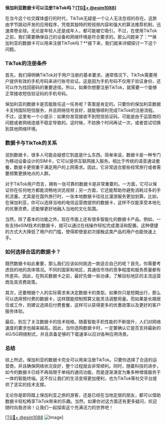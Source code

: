 **保加利亚数据卡可以注册TikTok吗？[[TG💪+ @esim1088](https://t.me/s/esim1088)]**

在当今这个社交媒体盛行的时代，TikTok无疑是一个让人无法忽视的存在。这款由字节跳动开发的应用程序，凭借其独特的短视频内容和强大的算法推荐机制，迅速席卷全球。无论是年轻人还是成年人，都可能被它吸引。不过，在使用TikTok之前，我们需要确保自己的设备和网络环境是符合要求的。那么问题来了：**保加利亚的数据卡可以用来注册TikTok吗？**接下来，我们就来详细探讨一下这个问题。

### TikTok的注册条件

首先，我们得明确TikTok对于用户注册的基本要求。通常情况下，TikTok需要用户提供有效的手机号码来进行账号验证。这是因为手机号码不仅用于验证身份，还可以作为找回密码的重要途径。所以，如果你想要注册TikTok，就需要一个能够正常接收短信验证码的手机号码。

保加利亚的数据卡是否能胜任这一任务呢？答案是肯定的。只要你的保加利亚数据卡支持国际短信服务，并且网络信号良好，就能够顺利完成TikTok的注册流程。不过，这里有一个小提示：如果你发现接收不到短信验证码，可能是由于运营商的问题或者网络连接不稳定导致的。这时候，不妨换个时间再试一次，或者尝试切换到其他网络环境。

### 数据卡与TikTok的关系

说到数据卡，很多人可能会疑惑它到底是什么东西。简单来说，数据卡是一种专门为移动设备设计的SIM卡，它可以提供互联网接入服务。相比于传统的语音通话套餐，数据卡更侧重于满足用户的上网需求。因此，它非常适合那些经常旅行或者需要频繁更换地点的人群。

对于TikTok用户而言，拥有一张可靠的数据卡是非常重要的。一方面，它可以保证你在任何地方都能流畅地浏览视频；另一方面，它还能帮助你避免消耗过多的手机流量。尤其是在国外旅行时，一张本地数据卡往往比漫游服务更加划算。比如，在保加利亚，你可以选择当地的电信运营商提供的数据卡，这样不仅能享受本地化的优惠资费，还能够更好地融入当地的文化氛围。

当然，除了基本的功能之外，现在市面上还有很多智能化的数据卡产品。例如，一些支持eSIM技术的数据卡，就可以通过在线操作轻松完成激活和配置。这种便捷的方式大大降低了用户的门槛，使得即使是初次接触这类产品的用户也能快速上手。

### 如何选择合适的数据卡？

既然数据卡如此重要，那么我们应该如何挑选一款适合自己的呢？首先，你需要考虑目的地的具体情况。不同的国家和地区，其通信市场的竞争程度和服务质量都有所差异。因此，在购买数据卡之前，最好先做一些功课，了解目标地区的主流运营商及其资费政策。

其次，还要根据个人的实际需求来决定数据卡的类型。如果你只是短期出行，那么可以选择预付费的数据卡，这样既能控制预算又能灵活调整用量。而如果是长期居住或工作，则建议选择后付费套餐，这样可以获得更多的优惠政策以及更好的客户服务体验。

最后，别忘了关注数据卡的技术规格。随着智能手机性能的不断提升，人们对网络速度的要求也越来越高。因此，当你选购数据卡时，一定要确认它是否支持最新的4G/5G网络制式，并且具备足够的下载速率以应对各种应用场景。

### 总结

综上所述，保加利亚的数据卡完全可以用来注册TikTok。只要你选择了合适的运营商，并且确保网络状况良好，整个过程就会非常顺利。同时，随着科技的进步，如今的数据卡已经不再局限于单纯的通讯功能，而是逐渐演变为集多种增值服务于一体的智能终端。这不仅让我们的生活变得更加便利，也为TikTok等社交平台提供了坚实的技术支撑。

无论你是即将踏上保加利亚之旅的游客，还是已经在当地定居的朋友，都可以借助数据卡轻松畅享TikTok带来的乐趣。当然，如果你对这方面还有更多疑问，欢迎随时向我咨询！让我们一起探索这个充满活力的世界吧！

[[TG💪+ @esim1088](https://t.me/s/esim1088) ![Image](https://i.postimg.cc/4NQfJmqS/Snipaste-2025-05-13-00-14-12.png)]